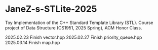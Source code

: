 # JaneZ-s-STLite-2025
Toy Implementation of the C++ Standard Template Library (STL). Course project of Data Structure (CS1951, 2025 Spring), ACM Honor Class.

2025.02.23 Finish vector.hpp
2025.02.27 Finish priority_queue.hpp
2025.03.14 Finish map.hpp

